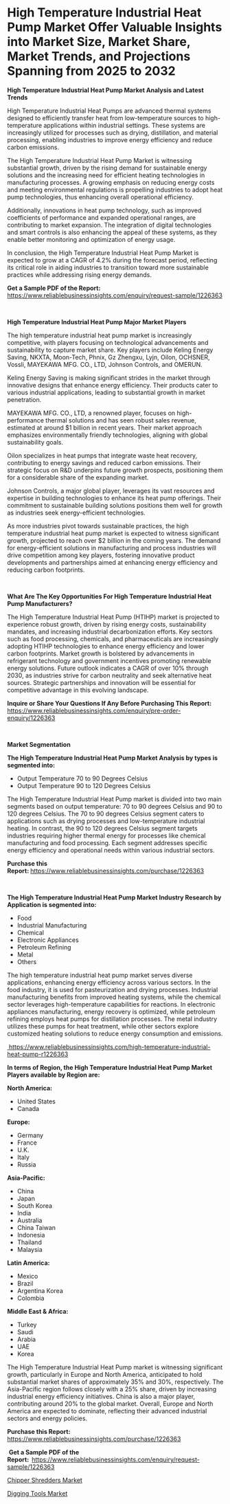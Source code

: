 <p><h1>High Temperature Industrial Heat Pump Market Offer Valuable Insights into Market Size, Market Share, Market Trends, and Projections Spanning from 2025 to 2032</h1></p><p><strong>High Temperature Industrial Heat Pump Market Analysis and Latest Trends</strong></p>
<p><p>High Temperature Industrial Heat Pumps are advanced thermal systems designed to efficiently transfer heat from low-temperature sources to high-temperature applications within industrial settings. These systems are increasingly utilized for processes such as drying, distillation, and material processing, enabling industries to improve energy efficiency and reduce carbon emissions. </p><p>The High Temperature Industrial Heat Pump Market is witnessing substantial growth, driven by the rising demand for sustainable energy solutions and the increasing need for efficient heating technologies in manufacturing processes. A growing emphasis on reducing energy costs and meeting environmental regulations is propelling industries to adopt heat pump technologies, thus enhancing overall operational efficiency. </p><p>Additionally, innovations in heat pump technology, such as improved coefficients of performance and expanded operational ranges, are contributing to market expansion. The integration of digital technologies and smart controls is also enhancing the appeal of these systems, as they enable better monitoring and optimization of energy usage. </p><p>In conclusion, the High Temperature Industrial Heat Pump Market is expected to grow at a CAGR of 4.2% during the forecast period, reflecting its critical role in aiding industries to transition toward more sustainable practices while addressing rising energy demands.</p></p>
<p><strong>Get a Sample PDF of the Report:&nbsp;</strong> <a href="https://www.reliablebusinessinsights.com/enquiry/request-sample/1226363?utm_campaign=1847&utm_medium=2&utm_source=Github&utm_content=ia&utm_term=09042025&utm_id=high-temperature-industrial-heat-pump">https://www.reliablebusinessinsights.com/enquiry/request-sample/1226363</a></p>
<p>&nbsp;</p>
<p><strong>High Temperature Industrial Heat Pump Major Market Players</strong></p>
<p><p>The high temperature industrial heat pump market is increasingly competitive, with players focusing on technological advancements and sustainability to capture market share. Key players include Keling Energy Saving, NKXTA, Moon-Tech, Phnix, Gz Zhengxu, Lyjn, Oilon, OCHSNER, Vossli, MAYEKAWA MFG. CO., LTD, Johnson Controls, and OMERUN. </p><p>Keling Energy Saving is making significant strides in the market through innovative designs that enhance energy efficiency. Their products cater to various industrial applications, leading to substantial growth in market penetration. </p><p>MAYEKAWA MFG. CO., LTD, a renowned player, focuses on high-performance thermal solutions and has seen robust sales revenue, estimated at around $1 billion in recent years. Their market approach emphasizes environmentally friendly technologies, aligning with global sustainability goals.</p><p>Oilon specializes in heat pumps that integrate waste heat recovery, contributing to energy savings and reduced carbon emissions. Their strategic focus on R&D underpins future growth prospects, positioning them for a considerable share of the expanding market.</p><p>Johnson Controls, a major global player, leverages its vast resources and expertise in building technologies to enhance its heat pump offerings. Their commitment to sustainable building solutions positions them well for growth as industries seek energy-efficient technologies.</p><p>As more industries pivot towards sustainable practices, the high temperature industrial heat pump market is expected to witness significant growth, projected to reach over $2 billion in the coming years. The demand for energy-efficient solutions in manufacturing and process industries will drive competition among key players, fostering innovative product developments and partnerships aimed at enhancing energy efficiency and reducing carbon footprints.</p></p>
<p>&nbsp;</p>
<p><strong>What Are The Key Opportunities For High Temperature Industrial Heat Pump Manufacturers?</strong></p>
<p><p>The High Temperature Industrial Heat Pump (HTIHP) market is projected to experience robust growth, driven by rising energy costs, sustainability mandates, and increasing industrial decarbonization efforts. Key sectors such as food processing, chemicals, and pharmaceuticals are increasingly adopting HTIHP technologies to enhance energy efficiency and lower carbon footprints. Market growth is bolstered by advancements in refrigerant technology and government incentives promoting renewable energy solutions. Future outlook indicates a CAGR of over 10% through 2030, as industries strive for carbon neutrality and seek alternative heat sources. Strategic partnerships and innovation will be essential for competitive advantage in this evolving landscape.</p></p>
<p><strong>Inquire or Share Your Questions If Any Before Purchasing This Report:</strong> <a href="https://www.reliablebusinessinsights.com/enquiry/pre-order-enquiry/1226363?utm_campaign=1847&utm_medium=2&utm_source=Github&utm_content=ia&utm_term=09042025&utm_id=high-temperature-industrial-heat-pump">https://www.reliablebusinessinsights.com/enquiry/pre-order-enquiry/1226363</a></p>
<p>&nbsp;</p>
<p><strong>Market Segmentation</strong></p>
<p><strong>The High Temperature Industrial Heat Pump Market Analysis by types is segmented into:</strong></p>
<p><ul><li>Output Temperature 70 to 90 Degrees Celsius</li><li>Output Temperature 90 to 120 Degrees Celsius</li></ul></p>
<p><p>The High Temperature Industrial Heat Pump market is divided into two main segments based on output temperature: 70 to 90 degrees Celsius and 90 to 120 degrees Celsius. The 70 to 90 degrees Celsius segment caters to applications such as drying processes and low-temperature industrial heating. In contrast, the 90 to 120 degrees Celsius segment targets industries requiring higher thermal energy for processes like chemical manufacturing and food processing. Each segment addresses specific energy efficiency and operational needs within various industrial sectors.</p></p>
<p><strong>Purchase this Report:&nbsp;</strong><a href="https://www.reliablebusinessinsights.com/purchase/1226363?utm_campaign=1847&utm_medium=2&utm_source=Github&utm_content=ia&utm_term=09042025&utm_id=high-temperature-industrial-heat-pump">https://www.reliablebusinessinsights.com/purchase/1226363</a></p>
<p>&nbsp;</p>
<p><strong>The High Temperature Industrial Heat Pump Market Industry Research by Application is segmented into:</strong></p>
<p><ul><li>Food</li><li>Industrial Manufacturing</li><li>Chemical</li><li>Electronic Appliances</li><li>Petroleum Refining</li><li>Metal</li><li>Others</li></ul></p>
<p><p>The high temperature industrial heat pump market serves diverse applications, enhancing energy efficiency across various sectors. In the food industry, it is used for pasteurization and drying processes. Industrial manufacturing benefits from improved heating systems, while the chemical sector leverages high-temperature capabilities for reactions. In electronic appliances manufacturing, energy recovery is optimized, while petroleum refining employs heat pumps for distillation processes. The metal industry utilizes these pumps for heat treatment, while other sectors explore customized heating solutions to reduce energy consumption and emissions.</p></p>
<p><a href="https://www.reliablebusinessinsights.com/high-temperature-industrial-heat-pump-r1226363?utm_campaign=1847&utm_medium=2&utm_source=Github&utm_content=ia&utm_term=09042025&utm_id=high-temperature-industrial-heat-pump">&nbsp;https://www.reliablebusinessinsights.com/high-temperature-industrial-heat-pump-r1226363</a></p>
<p><strong>In terms of Region, the High Temperature Industrial Heat Pump Market Players available by Region are:</strong></p>
<p>
    <p> <strong> North America: </strong>
        <ul>
            <li>United States</li>
            <li>Canada</li>
        </ul>
        </p> 
    <p> <strong> Europe: </strong>
        <ul>
            <li>Germany</li>
            <li>France</li>
            <li>U.K.</li>
            <li>Italy</li>
            <li>Russia</li>
        </ul>
        </p> 
    <p> <strong> Asia-Pacific: </strong>
        <ul>
            <li>China</li>
            <li>Japan</li>
            <li>South Korea</li>
            <li>India</li>
            <li>Australia</li>
            <li>China Taiwan</li>
            <li>Indonesia</li>
            <li>Thailand</li>
            <li>Malaysia</li>
        </ul>
        </p> 
    <p> <strong> Latin America: </strong>
        <ul>
            <li>Mexico</li>
            <li>Brazil</li>
            <li>Argentina Korea</li>
            <li>Colombia</li>
        </ul>
        </p> 
    <p> <strong> Middle East & Africa: </strong>
        <ul>
            <li>Turkey</li>
            <li>Saudi</li>
            <li>Arabia</li>
            <li>UAE</li>
            <li>Korea</li>
        </ul>
    </p>
    </p>
<p><p>The High Temperature Industrial Heat Pump market is witnessing significant growth, particularly in Europe and North America, anticipated to hold substantial market shares of approximately 35% and 30%, respectively. The Asia-Pacific region follows closely with a 25% share, driven by increasing industrial energy efficiency initiatives. China is also a major player, contributing around 20% to the global market. Overall, Europe and North America are expected to dominate, reflecting their advanced industrial sectors and energy policies.</p></p>
<p><strong>Purchase this Report: </strong><a href="https://www.reliablebusinessinsights.com/purchase/1226363?utm_campaign=1847&utm_medium=2&utm_source=Github&utm_content=ia&utm_term=09042025&utm_id=high-temperature-industrial-heat-pump">https://www.reliablebusinessinsights.com/purchase/1226363</a></p>
<p>&nbsp;<strong>Get a Sample PDF of the Report:&nbsp;&nbsp;</strong><a href="https://www.reliablebusinessinsights.com/enquiry/request-sample/1226363?utm_campaign=1847&utm_medium=2&utm_source=Github&utm_content=ia&utm_term=09042025&utm_id=high-temperature-industrial-heat-pump">https://www.reliablebusinessinsights.com/enquiry/request-sample/1226363</a></p>
<p><strong></strong></p>
<p><p><a href="https://github.com/vestadjogile/Market-Research-Report-List-1/blob/main/chipper-shredders-market.md?utm_campaign=1847&utm_medium=2&utm_source=Github&utm_content=ia&utm_term=09042025&utm_id=high-temperature-industrial-heat-pump">Chipper Shredders Market</a></p><p><a href="https://github.com/lelahokendo/Market-Research-Report-List-1/blob/main/digging-tools-market.md?utm_campaign=1847&utm_medium=2&utm_source=Github&utm_content=ia&utm_term=09042025&utm_id=high-temperature-industrial-heat-pump">Digging Tools Market</a></p></p>